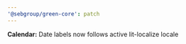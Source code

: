 ```yaml
---
'@sebgroup/green-core': patch
---
```


**Calendar:** Date labels now follows active lit-localize locale
